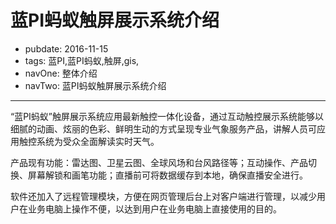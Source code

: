 # 蓝PI蚂蚁触屏展示系统介绍

- pubdate: 2016-11-15
- tags: 蓝PI,蓝PI蚂蚁,触屏,gis,
- navOne: 整体介绍
- navTwo: 蓝PI蚂蚁触屏展示系统介绍

------
<style>
.markdown .content-main p{
    text-indent: 30px;
    margin-left: 0;
}
</style>
“蓝PI蚂蚁”触屏展示系统应用最新触控一体化设备，通过互动触控展示系统能够以细腻的动画、炫丽的色彩、鲜明生动的方式呈现专业气象服务产品，讲解人员可应用触控系统为受众全面解读实时天气。

产品现有功能：雷达图、卫星云图、全球风场和台风路径等；互动操作、产品切换、屏幕解锁和画笔功能；直播前可将数据缓存到本地，确保直播安全进行。

软件还加入了远程管理模块，方便在网页管理后台上对客户端进行管理，以减少用户在业务电脑上操作不便，以达到用户在业务电脑上直接使用的目的。
